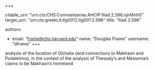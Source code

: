 +++


citable_urn: "urn:cts:CHS:Commentaries.AHCIP:Iliad.2.596.njnMnhG"
target_urn: "urn:cts:greekLit:tlg0012.tlg001:2.596"
title: "Iliad 2.596"

authors:
- email: "frame@chs.harvard.edu"
  name: "Douglas Frame"
  username: "dframe"
+++

<p>analysis of the location of Oichalia (and connections to Makhaon and Podaleirios), in the context of the analysis of Thessaly’s and Messenia’s claims to be Makhaon’s homeland</p>